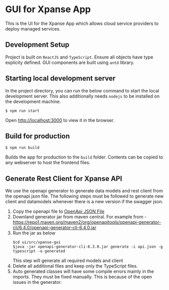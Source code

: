 # GUI for Xpanse App

This is the UI for the Xpanse App which allows cloud service providers to deploy managed services.

## Development Setup

Project is built on `ReactJS` and `TypeScript`. Ensure all objects have type explicity defined.
GUI components are built using `antd` library.

## Starting local development server

In the project directory, you can run the below command to start the local development server. This also additionally needs `nodejs` to be installed on the development machine.

```shell
$ npm run start
```

Open [http://localhost:3000](http://localhost:3000) to view it in the browser.

## Build for production

```shell
$ npm run build
```

Builds the app for production to the `build` folder. Contents can be copied to any webserver to host the frontend files.

## Generate Rest Client for Xpanse API

We use the openapi generator to generate data models and rest client from the openapi json file.
The following steps must be followed to generate new client and datamodels whenever there is a new version if the swagger json.

1. Copy the openapi file to [OpenApi JSON File](src/xpanse-api/api.json)
2. Downland generator jar from maven central. For example from - https://repo1.maven.org/maven2/org/openapitools/openapi-generator-cli/6.4.0/openapi-generator-cli-6.4.0.jar
3. Run the jar as below
    ```shell
    $cd ui/src/xpanse-gui
    $java -jar openapi-generator-cli-6.3.0.jar generate -i api.json -g typescript -o generated
    ```
    This step will generate all required models and client
4. Delete all additional files and keep only the TypeScript files.
5. Auto generated classes will have some compile errors mainly in the imports. They must be fixed manually. This is because of the open issues in the generator.
